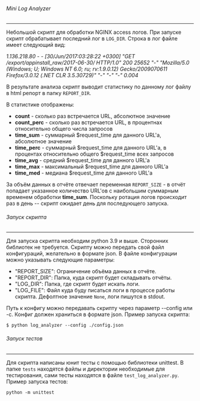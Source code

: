 ###### Mini Log Analyzer
_________________

Небольшой скрипт для обработки NGINX access логов. При запуске скрипт обрабатывает последний лог в ``LOG_DIR``. Строка в лог файле имеет следующий вид:

_1.136.218.80 -  - [30/Jun/2017:03:28:22 +0300] "GET /export/appinstall_raw/2017-06-30/ HTTP/1.0" 200 25652 "-" "Mozilla/5.0 (Windows; U; Windows NT 6.0; ru; rv:1.9.0.12) Gecko/2009070611 Firefox/3.0.12 (.NET CLR 3.5.30729)" "-" "-" "-" 0.004_

В результате анализа скрипт выводит статистику по данному лог файлу в html репорт в папку ``REPORT_DIR``. 

В статистике отображены:
- **count** - сĸольĸо раз встречается URL, абсолютное значение
- **count_perc** - сĸольĸо раз встречается URL, в процентнах относительно общего числа запросов
- **time_sum** - суммарный $request_time для данного URL'а, абсолютное значение
- **time_perc** - суммарный $request_time для данного URL'а, в процентах относительно общего $request_time всех запросов
- **time_avg** - средний $request_time для данного URL'а
- **time_max** - маĸсимальный $request_time для данного URL'а
- **time_med** - медиана $request_time для данного URL'а

За объём данных в отчёте отвечает переменная ``REPORT_SIZE`` - в отчёт попадает указанное количество URL'ов 
с наибольшим суммарным временем обработĸи **time_sum**. Поскольку ротация логов происходит раз в день -- скрипт ожидает
день для последующего запуска.

###### Запуск скрипта
______________

Для запуска скрипта необходим python 3.9 и выше. Сторонних библиотек не требуется. Скрипту можно передать свой файл 
конфигураций, желательно в формате json. В файле конфигурации можно указывать следующие параметры:

 - "REPORT_SIZE": Ограничение объёма данных в отчёте.
 - "REPORT_DIR": Папка, куда скрипт будет складывать отчёты.
 - "LOG_DIR": Папка, где скрипт будет искать логи.
 - "LOG_FILE": Файл куда буду писаться логи в процессе работы скрипта. Дефолтное значение ``None``, 
   логи пишутся в stdout.

Путь к конфигу можно передавать скрипту через параметр --config или -с. Конфиг должен храниться в формате json.
Пример запуска скрипта:

`$ python log_analyzer --config ./config.json`

###### Запуск тестов
_____________
Для скрипта написаны юнит тесты с помощью библиотеки unittest. В папке ``tests`` находятся файлы и директории необходимые 
для тестирования, сами тесты находятся в файле ``test_log_analyzer.py``. Пример запуска тестов:

`python -m unittest`
